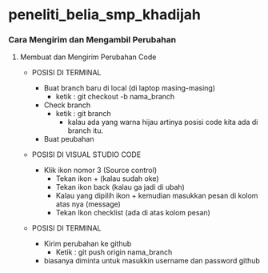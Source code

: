# peneliti_belia_smp_khadijah

### Cara Mengirim dan Mengambil Perubahan

1. Membuat dan Mengirim Perubahan Code

   - POSISI DI TERMINAL

     - Buat branch baru di local (di laptop masing-masing)
       - ketik : git checkout -b nama_branch
     - Check branch
       - ketik : git branch
         - kalau ada yang warna hijau artinya posisi code kita ada di branch itu.
     - Buat peubahan

   - POSISI DI VISUAL STUDIO CODE

     - Klik ikon nomor 3 (Source control)
       - Tekan ikon + (kalau sudah oke)
       - Tekan ikon back (kalau ga jadi di ubah)
       - Kalau yang dipilih ikon + kemudian masukkan pesan di kolom atas nya (message)
       - Tekan Ikon checklist (ada di atas kolom pesan)

   - POSISI DI TERMINAL
     - Kirim perubahan ke github
       - Ketik : git push origin nama_branch
     - biasanya diminta untuk masukkin username dan password github
